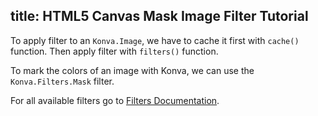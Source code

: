 title: HTML5 Canvas Mask Image Filter Tutorial
---

To apply filter to an `Konva.Image`, we have to cache it first with `cache()` function. Then apply filter with `filters()` function.

To mark the colors of an image with Konva, we can use the
`Konva.Filters.Mask` filter.

For all available filters go to [Filters Documentation](/api/Konva.Filters.html).

<!-- {% iframe /downloads/code/filters/Mask.html %} -->

<!-- {% include_code Konva Mask Image Demo filters/Mask.html %} -->
